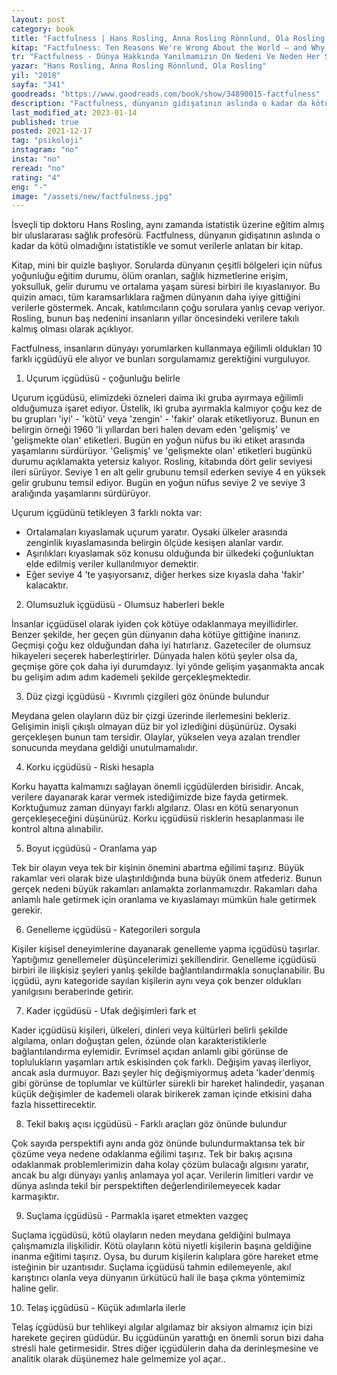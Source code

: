 ```yaml
---
layout: post
category: book
title: "Factfulness | Hans Rosling, Anna Rosling Rönnlund, Ola Rosling (Kitap)"
kitap: "Factfulness: Ten Reasons We're Wrong About the World – and Why Things Are Better Than You Think"
tr: "Factfulness - Dünya Hakkında Yanılmamızın On Nedeni Ve Neden Her Şey Aslında Sandığınızdan Daha İyi"
yazar: "Hans Rosling, Anna Rosling Rönnlund, Ola Rosling"
yil: "2018"
sayfa: "341"
goodreads: "https://www.goodreads.com/book/show/34890015-factfulness"
description: "Factfulness, dünyanın gidişatının aslında o kadar da kötü olmadığını istatistikle ve somut verilerle anlatan bir kitap."
last_modified_at: 2023-01-14
published: true
posted: 2021-12-17
tag: "psikoloji"
instagram: "no"
insta: "no"
reread: "no"
rating: "4"
eng: "-"
image: "/assets/new/factfulness.jpg"
---
```


İsveçli tip doktoru Hans Rosling, aynı zamanda istatistik üzerine eğitim almış bir uluslararası sağlık profesörü. Factfulness, dünyanın gidişatının aslında o kadar da kötü olmadığını istatistikle ve somut verilerle anlatan bir kitap.

Kitap, mini bir quizle başlıyor. Sorularda dünyanın çeşitli bölgeleri için nüfus yoğunluğu eğitim durumu, ölüm oranları, sağlık hizmetlerine erişim, yoksulluk, gelir durumu ve ortalama yaşam süresi birbiri ile kıyaslanıyor. Bu quizin amacı, tüm karamsarlıklara rağmen dünyanın daha iyiye gittiğini verilerle göstermek. Ancak, katılımcıların çoğu sorulara yanlış cevap veriyor. Rosling, bunun baş nedenini insanların yıllar öncesindeki verilere takılı kalmış olması olarak açıklıyor.

Factfulness, insanların dünyayı yorumlarken kullanmaya eğilimli oldukları 10 farklı içgüdüyü ele alıyor ve bunları sorgulamamız gerektiğini vurguluyor.

1. Uçurum içgüdüsü - çoğunluğu belirle

Uçurum içgüdüsü, elimizdeki özneleri daima iki gruba ayırmaya eğilimli olduğumuza işaret ediyor. Üstelik, iki gruba ayırmakla kalmıyor çoğu kez de bu grupları 'iyi' - 'kötü' veya 'zengin' - 'fakir' olarak etiketliyoruz. Bunun en belirgin örneği 1960 'li yıllardan beri halen devam eden 'gelişmiş' ve 'gelişmekte olan' etiketleri. Bugün en yoğun nüfus bu iki etiket arasında yaşamlarını sürdürüyor. 'Gelişmiş' ve 'gelişmekte olan' etiketleri bugünkü durumu açıklamakta yetersiz kalıyor. Rosling, kitabında dört gelir seviyesi ileri sürüyor. Seviye 1 en alt gelir grubunu temsil ederken seviye 4 en yüksek gelir grubunu temsil ediyor. Bugün en yoğun nüfus seviye 2 ve seviye 3 aralığında yaşamlarını sürdürüyor.

Uçurum içgüdünü tetikleyen 3 farklı nokta var:
- Ortalamaları kıyaslamak uçurum yaratır. Oysaki ülkeler arasında zenginlik kıyaslamasında belirgin ölçüde kesişen alanlar vardır.
- Aşırılıkları kıyaslamak söz konusu olduğunda bir ülkedeki çoğunluktan elde edilmiş veriler kullanılmıyor demektir.
- Eğer seviye 4 'te yaşıyorsanız, diğer herkes size kıyasla daha 'fakir' kalacaktır.

2. Olumsuzluk içgüdüsü - Olumsuz haberleri bekle

İnsanlar içgüdüsel olarak iyiden çok kötüye odaklanmaya meyillidirler. Benzer şekilde, her geçen gün dünyanın daha kötüye gittiğine inanırız. Geçmişi çoğu kez olduğundan daha iyi hatırlarız. Gazeteciler de olumsuz hikayeleri seçerek haberleştirirler. Dünyada halen kötü şeyler olsa da, geçmişe göre çok daha iyi durumdayız. İyi yönde gelişim yaşanmakta ancak bu gelişim adım adım kademeli şekilde gerçekleşmektedir.

3. Düz çizgi içgüdüsü - Kıvrımlı çizgileri göz önünde bulundur

Meydana gelen olayların düz bir çizgi üzerinde ilerlemesini bekleriz. Gelişimin inişli çıkışlı olmayan düz bir yol izlediğini düşünürüz. Oysaki gerçekleşen bunun tam tersidir. Olaylar, yükselen veya azalan trendler sonucunda meydana geldiği unutulmamalıdır.

4. Korku içgüdüsü - Riski hesapla

Korku hayatta kalmamızı sağlayan önemli içgüdülerden birisidir. Ancak, verilere dayanarak karar vermek istediğimizde bize fayda getirmek. Korktuğumuz zaman dünyayı farklı algılarız. Olası en kötü senaryonun gerçekleşeceğini düşünürüz. Korku içgüdüsü risklerin hesaplanması ile kontrol altına alınabilir.

5. Boyut içgüdüsü - Oranlama yap

Tek bir olayın veya tek bir kişinin önemini abartma eğilimi taşırız. Büyük rakamlar veri olarak bize ulaştırıldığında buna büyük önem atfederiz. Bunun gerçek nedeni büyük rakamları anlamakta zorlanmamızdır. Rakamları daha anlamlı hale getirmek için oranlama ve kıyaslamayı mümkün hale getirmek gerekir.

6. Genelleme içgüdüsü - Kategorileri sorgula

Kişiler kişisel deneyimlerine dayanarak genelleme yapma içgüdüsü taşırlar. Yaptığımız genellemeler düşüncelerimizi şekillendirir. Genelleme içgüdüsü birbiri ile ilişkisiz şeyleri yanlış şekilde bağlantılandırmakla sonuçlanabilir. Bu içgüdü, aynı kategoride sayılan kişilerin aynı veya çok benzer oldukları yanılgısını beraberinde getirir.

7. Kader içgüdüsü - Ufak değişimleri fark et

Kader içgüdüsü kişileri, ülkeleri, dinleri veya kültürleri belirli şekilde algılama, onları doğuştan gelen, özünde olan karakteristiklerle bağlantılandırma eylemidir. Evrimsel açıdan anlamlı gibi görünse de toplulukların yaşamları artık eskisinden çok farklı. Değişim yavaş ilerliyor, ancak asla durmuyor. Bazı şeyler hiç değişmiyormuş adeta 'kader'denmiş gibi görünse de toplumlar ve kültürler sürekli bir hareket halindedir, yaşanan küçük değişimler de kademeli olarak birikerek zaman içinde etkisini daha fazla hissettirecektir.

8. Tekil bakış açısı içgüdüsü - Farklı araçları göz önünde bulundur

Çok sayıda perspektifi aynı anda göz önünde bulundurmaktansa tek bir çözüme veya nedene odaklanma eğilimi taşırız. Tek bir bakış açısına odaklanmak problemlerimizin daha kolay çözüm bulacağı algısını yaratır, ancak bu algı dünyayı yanlış anlamaya yol açar. Verilerin limitleri vardır ve dünya aslında tekil bir perspektiften değerlendirilemeyecek kadar karmaşıktır.

9. Suçlama içgüdüsü - Parmakla işaret etmekten vazgeç

Suçlama içgüdüsü, kötü olayların neden meydana geldiğini bulmaya çalışmamızla ilişkilidir. Kötü olayların kötü niyetli kişilerin başına geldiğine inanma eğitimi taşırız. Oysa, bu durum kişilerin kalıplara göre hareket etme isteğinin bir uzantısıdır. Suçlama içgüdüsü tahmin edilemeyenle, akıl karıştırıcı olanla veya dünyanın ürkütücü hali ile başa çıkma yöntemimiz haline gelir.

10. Telaş içgüdüsü - Küçük adımlarla ilerle

Telaş içgüdüsü bur tehlikeyi algılar algılamaz bir aksiyon almamız için bizi harekete geçiren güdüdür. Bu içgüdünün yarattığı en önemli sorun bizi daha stresli hale getirmesidir. Stres diğer içgüdülerin daha da derinleşmesine ve analitik olarak düşünemez hale gelmemize yol açar.. 
